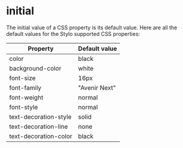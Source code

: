 
# initial

The initial value of a CSS property is its default value. Here are all the default values for the Stylo supported CSS properties:


|Property| Default value|
|---|---|
|color|black|
|background-color|white|
|font-size|16px|
|font-family|"Avenir Next"|
|font-weight|normal|
|font-style|normal|
|text-decoration-style|solid|
|text-decoration-line|none|
|text-decoration-color|black|